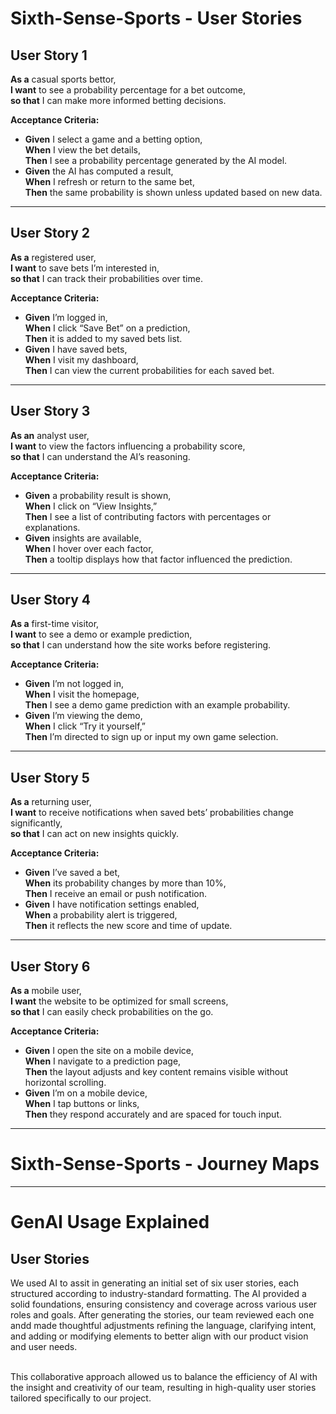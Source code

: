# Sixth-Sense-Sports - User Stories

## User Story 1
**As a** casual sports bettor,  
**I want** to see a probability percentage for a bet outcome,  
**so that** I can make more informed betting decisions.

**Acceptance Criteria:**
- **Given** I select a game and a betting option,  
  **When** I view the bet details,  
  **Then** I see a probability percentage generated by the AI model.
- **Given** the AI has computed a result,  
  **When** I refresh or return to the same bet,  
  **Then** the same probability is shown unless updated based on new data.

---

## User Story 2
**As a** registered user,  
**I want** to save bets I’m interested in,  
**so that** I can track their probabilities over time.

**Acceptance Criteria:**
- **Given** I’m logged in,  
  **When** I click “Save Bet” on a prediction,  
  **Then** it is added to my saved bets list.
- **Given** I have saved bets,  
  **When** I visit my dashboard,  
  **Then** I can view the current probabilities for each saved bet.

---

## User Story 3
**As an** analyst user,  
**I want** to view the factors influencing a probability score,  
**so that** I can understand the AI’s reasoning.

**Acceptance Criteria:**
- **Given** a probability result is shown,  
  **When** I click on “View Insights,”  
  **Then** I see a list of contributing factors with percentages or explanations.
- **Given** insights are available,  
  **When** I hover over each factor,  
  **Then** a tooltip displays how that factor influenced the prediction.

---

## User Story 4
**As a** first-time visitor,  
**I want** to see a demo or example prediction,  
**so that** I can understand how the site works before registering.

**Acceptance Criteria:**
- **Given** I’m not logged in,  
  **When** I visit the homepage,  
  **Then** I see a demo game prediction with an example probability.
- **Given** I’m viewing the demo,  
  **When** I click “Try it yourself,”  
  **Then** I’m directed to sign up or input my own game selection.

---

## User Story 5
**As a** returning user,  
**I want** to receive notifications when saved bets’ probabilities change significantly,  
**so that** I can act on new insights quickly.

**Acceptance Criteria:**
- **Given** I’ve saved a bet,  
  **When** its probability changes by more than 10%,  
  **Then** I receive an email or push notification.
- **Given** I have notification settings enabled,  
  **When** a probability alert is triggered,  
  **Then** it reflects the new score and time of update.

---

## User Story 6
**As a** mobile user,  
**I want** the website to be optimized for small screens,  
**so that** I can easily check probabilities on the go.

**Acceptance Criteria:**
- **Given** I open the site on a mobile device,  
  **When** I navigate to a prediction page,  
  **Then** the layout adjusts and key content remains visible without horizontal scrolling.
- **Given** I’m on a mobile device,  
  **When** I tap buttons or links,  
  **Then** they respond accurately and are spaced for touch input.

---

# Sixth-Sense-Sports - Journey Maps

---

# GenAI Usage Explained

## User Stories
We used AI to assit in generating an initial set of six user stories, each structured according to industry-standard formatting. The AI provided a solid foundations, ensuring consistency and coverage across various user roles and goals. After generating the stories, our team reviewed each one andd made thoughtful adjustments refining the language, clarifying intent, and adding or modifying elements to better align with our product vision and user needs. 


<br>
This collaborative approach allowed us to balance the efficiency of AI with the insight and creativity of our team, resulting in high-quality user stories tailored specifically to our project. 
